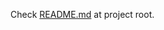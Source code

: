 Check [README.md](https://github.com/IT2810/it2810-webutvikling-h17-prosjekt-4-group-37/blob/master/README.md) at project root.
